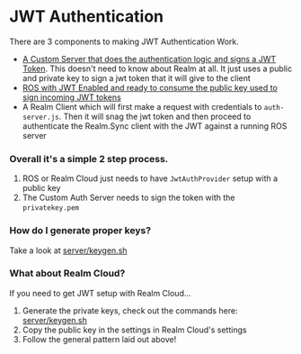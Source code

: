 # JWT Authentication 

There are 3 components to making JWT Authentication Work.

* [A Custom Server that does the authentication logic and signs a JWT Token](server/auth-server.js). This doesn't need to know about Realm at all. It just uses a public and private key to sign a jwt token that it will give to the client
* [ROS with JWT Enabled and ready to consume the public key used to sign incoming JWT tokens](server/ros-server.js)
* A Realm Client which will first make a request with credentials to `auth-server.js`. Then it will snag the jwt token and then proceed to authenticate the Realm.Sync client with the JWT against a running ROS server

### Overall it's a simple 2 step process.

1. ROS or Realm Cloud just needs to have `JwtAuthProvider` setup with a public key
2. The Custom Auth Server needs to sign the token with the `privatekey.pem`

### How do I generate proper keys?

Take a look at [server/keygen.sh](server/keygen.sh)

### What about Realm Cloud? 

If you need to get JWT setup with Realm Cloud...

1. Generate the private keys, check out the commands here: [server/keygen.sh](server/keygen.sh)
2. Copy the public key in the settings in Realm Cloud's settings 
3. Follow the general pattern laid out above!
